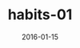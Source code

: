 ---
title: habits-01
articlename: >-
  Habit formation in children: Evidence from incentives for healthy eating.
date: '2016-01-15'
summary: >-
  Over a 3- or 5-week period, students received an incentive for eating a serving of fruits or vegetables during lunch. Relative to an average baseline rate of 39%, providing small incentives doubled the fraction of children eating at least one serving of fruits or vegetables. Two months after the end of the intervention, the consumption rate at schools remained 21% above baseline for the 3-week treatment and 44% above baseline for the 5-week treatment. These findings indicate that short-run incentives can produce changes in behavior that persist after incentives are removed.
authors: >-
  Loewenstein G, Price J, Volpp K
source: 'https://www.ncbi.nlm.nih.gov/pubmed/26717440'
journal: J Health Econ
---